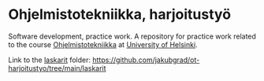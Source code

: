 # Ohjelmistotekniikka, harjoitustyö <br />
Software development, practice work. A repository for practice work related to the course [Ohjelmistotekniikka](https://ohjelmistotekniikka-hy.github.io/) at [University of Helsinki](https://studies.helsinki.fi/kurssit/opintojakso/otm-fc35db8b-596c-4287-a03c-047e81e1254b). 

Link to the [laskarit](https://github.com/jakubgrad/ot-harjoitustyo/tree/main/laskarit) folder: https://github.com/jakubgrad/ot-harjoitustyo/tree/main/laskarit

